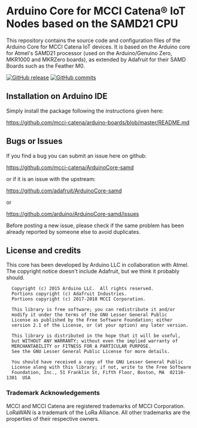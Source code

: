 # Arduino Core for MCCI Catena&reg; IoT Nodes based on the SAMD21 CPU

This repository contains the source code and configuration files of the Arduino Core
for MCCI Catena IoT devices.  It is based on the Arduino core
for Atmel's SAMD21 processor (used on the Arduino/Genuino Zero, MKR1000 and MKRZero boards),
as extended by Adafruit for their SAMD Boards such as the Feather M0.

[![GitHub release](https://img.shields.io/github/release/mcci-catena/ArduinoCore-samd.svg)](https://github.com/mcci-catena/ArduinoCore-samd/releases/latest) [![GitHub commits](https://img.shields.io/github/commits-since/mcci-catena/ArduinoCore-samd/latest.svg)](https://github.com/mcci-catena/ArduinoCore-samd/compare/v1.1.0...master)

## Installation on Arduino IDE

Simply install the package following the instructions given here:

https://github.com/mcci-catena/arduino-boards/blob/master/README.md

## Bugs or Issues

If you find a bug you can submit an issue here on github:

https://github.com/mcci-catena/ArduinoCore-samd

or if it is an issue with the upstream:

https://github.com/adafruit/ArduinoCore-samd

or

https://github.com/arduino/ArduinoCore-samd/issues

Before posting a new issue, please check if the same problem has been already reported by someone else
to avoid duplicates.

## License and credits

This core has been developed by Arduino LLC in collaboration with Atmel. The copyright notice doesn't
include Adafruit, but we think it probably should.

```text
  Copyright (c) 2015 Arduino LLC.  All rights reserved.
  Portions copyright (c) Adafruit Industries.
  Portions copyright (c) 2017-2018 MCCI Corporation.

  This library is free software; you can redistribute it and/or
  modify it under the terms of the GNU Lesser General Public
  License as published by the Free Software Foundation; either
  version 2.1 of the License, or (at your option) any later version.

  This library is distributed in the hope that it will be useful,
  but WITHOUT ANY WARRANTY; without even the implied warranty of
  MERCHANTABILITY or FITNESS FOR A PARTICULAR PURPOSE.
  See the GNU Lesser General Public License for more details.

  You should have received a copy of the GNU Lesser General Public
  License along with this library; if not, write to the Free Software
  Foundation, Inc., 51 Franklin St, Fifth Floor, Boston, MA  02110-1301  USA
```

### Trademark Acknowledgements

MCCI and MCCI Catena are registered trademarks of MCCI Corporation. LoRaWAN is a trademark of the LoRa Alliance. All other trademarks are the properties of their respective owners.